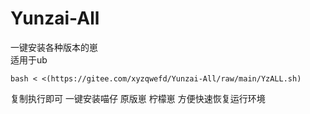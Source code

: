 # Yunzai-All  
一键安装各种版本的崽  
适用于ub  
```
bash < <(https://gitee.com/xyzqwefd/Yunzai-All/raw/main/YzALL.sh)
```
复制执行即可
一键安装喵仔 原版崽 柠檬崽
方便快速恢复运行环境
